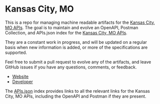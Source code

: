# Kansas City, MOThis is a repo for managing machine readable artifacts for the [Kansas City, MO APIs](https://data.kcmo.org/). The goal is to maintain and evolve an OpenAPI, Postman Collection, and APIs.json index for the [Kansas City, MO APIs](https://data.kcmo.org/).They are a constant work in progress, and will be updated on a regular basis when new information is added, or more of the specifications are supported.Feel free to submit a pull request to evolve any of the artifacts, and leave GitHub issues if you have any questions, comments, or feedback.- [Website](https://data.kcmo.org/)- [Developer](https://data.kcmo.org/)The [APIs.json](https://github.com/api-evangelist/kansas-city-mo/blob/master/apis.json) index provides links to all the relevant links for the Kansas City, MO APIs, including the OpenAPI and Postman if they are present.
